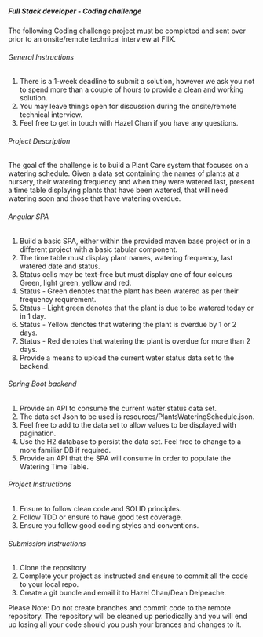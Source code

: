 ##### Full Stack developer - Coding challenge

The following Coding challenge project must be completed and sent over prior to an onsite/remote technical interview at FIIX.

###### General Instructions

1. There is a 1-week deadline to submit a solution, however we ask you not to spend more than a couple of hours to provide a clean and working solution.
2. You may leave things open for discussion during the onsite/remote technical interview.
3. Feel free to get in touch with Hazel Chan if you have any questions.

###### Project Description

The goal of the challenge is to build a Plant Care system that focuses on a watering schedule.
Given a data set containing the names of plants at a nursery, their watering frequency and when they were watered last,
present a time table displaying plants that have been watered, that will need watering soon and those that have watering overdue.

###### Angular SPA
1. Build a basic SPA, either within the provided maven base project or in a different project with a basic tabular component.
2. The time table must display plant names, watering frequency, last watered date and status.
3. Status cells may be text-free but must display one of four colours Green, light green, yellow and red.
4. Status - Green denotes that the plant has been watered as per their frequency requirement.
5. Status - Light green denotes that the plant is due to be watered today or in 1 day.
6. Status - Yellow denotes that watering the plant is overdue by 1 or 2 days.
7. Status - Red denotes that watering the plant is overdue for more than 2 days.
8. Provide a means to upload the current water status data set to the backend.

###### Spring Boot backend
1. Provide an API to consume the current water status data set.
2. The data set Json to be used is resources/PlantsWateringSchedule.json. 
3. Feel free to add to the data set to allow values to be displayed with pagination.
4. Use the H2 database to persist the data set. Feel free to change to a more familiar DB if required.
5. Provide an API that the SPA will consume in order to populate the Watering Time Table.

###### Project Instructions
1. Ensure to follow clean code and SOLID principles.
2. Follow TDD or ensure to have good test coverage.
3. Ensure you follow good coding styles and conventions.

###### Submission Instructions
1. Clone the repository
2. Complete your project as instructed and ensure to commit all the code to your local repo.
3. Create a git bundle and email it to Hazel Chan/Dean Delpeache.

Please Note: Do not create branches and commit code to the remote repository. The repository will be cleaned up periodically and you will end up losing all your code should you push your brances and changes to it.




